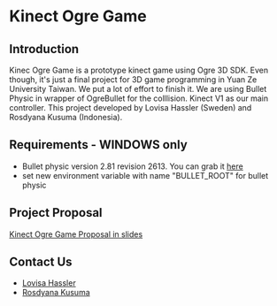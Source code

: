 # Kinect Ogre Game

## Introduction
Kinec Ogre Game is a prototype kinect game using Ogre 3D SDK.
Even though, it's just a final project for 3D game programming in Yuan Ze University Taiwan. We put a lot of effort to finish it.
We are using Bullet Physic in wrapper of OgreBullet for the colllision. Kinect V1 as our main controller.
This project developed by Lovisa Hassler (Sweden) and Rosdyana Kusuma (Indonesia).

## Requirements - WINDOWS only
- Bullet physic version 2.81 revision 2613. You can grab it [here](https://github.com/rosdyana/Bullet-2.81--rev2613)
- set new environment variable with name "BULLET_ROOT" for bullet physic

## Project Proposal
[Kinect Ogre Game Proposal in slides](https://docs.google.com/presentation/d/1oPFWOiDsujmVksqx0k8WY-vGG19ttg_ripIUhmTnkMw/edit?usp=sharing)

## Contact Us
- [Lovisa Hassler](mailto:lovisa.hassler@gmail.com)
- [Rosdyana Kusuma](http://rosdyanakusuma.com)
